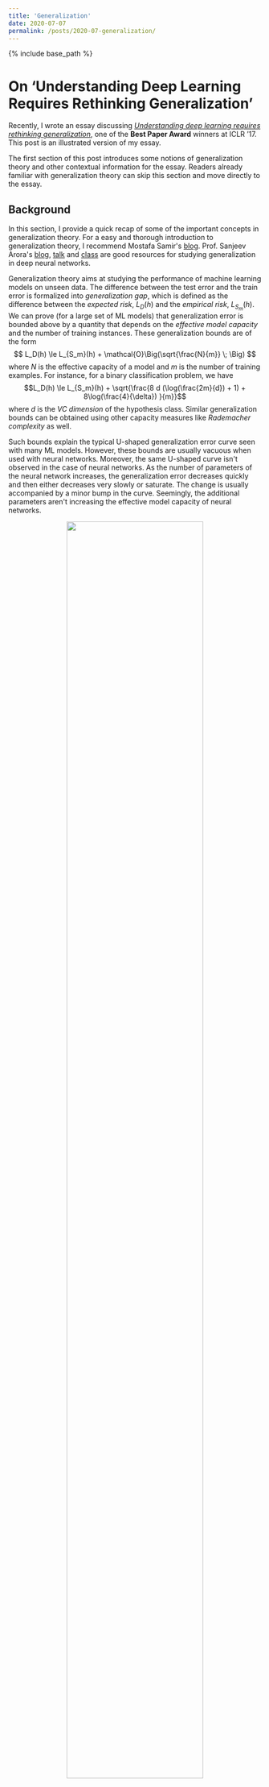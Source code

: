 ```yaml
---
title: 'Generalization'
date: 2020-07-07
permalink: /posts/2020-07-generalization/
---
```

{% include base_path %}

# On ‘Understanding Deep Learning Requires Rethinking Generalization’

Recently, I wrote an essay discussing [*Understanding deep learning requires rethinking generalization*](https://arxiv.org/abs/1611.03530), one of the **Best Paper Award** winners at ICLR ’17. This post is an illustrated version of my essay.

The first section of this post introduces some notions of generalization theory and other contextual information for the essay. Readers already familiar with generalization theory can skip this section and move directly to the essay.

## Background

In this section, I provide a quick recap of some of the important concepts in generalization theory. For a easy and thorough introduction to generalization theory, I recommend Mostafa Samir's [blog](https://mostafa-samir.github.io/ml-theory-pt1/). Prof. Sanjeev Arora's [blog](http://www.offconvex.org/2017/12/08/generalization1/), [talk](https://www.youtube.com/watch?v=rcR6P5O8CpU) and [class](https://www.cs.princeton.edu/courses/archive/fall17/cos597A/) are good resources for studying generalization in deep neural networks.

Generalization theory aims at studying the performance of machine learning models on unseen data. The difference between the test error and the train error is formalized into *generalization gap*, which is defined as the difference between the _expected risk_, $L_D(h)$ and the _empirical risk_, $L_{S_m}(h)$. We can prove (for a large set of ML models) that generalization error is bounded above by a quantity that depends on the *effective model capacity* and the number of training instances. These generalization bounds are of the form $$ L_D(h) \le L_{S_m}(h) + \mathcal{O}\Big(\sqrt{\frac{N}{m}} \; \Big) $$ where $N$ is the effective capacity of a model and $m$ is the number of training examples. For instance, for a binary classification problem, we have  $$L_D(h) \le  L_{S_m}(h) + \sqrt{\frac{8 d (\log(\frac{2m}{d}) + 1) + 8\log(\frac{4}{\delta}) }{m}}$$ where $d$ is the _VC dimension_ of the hypothesis class. Similar generalization bounds can be obtained using other capacity measures like _Rademacher complexity_ as well.
 
Such bounds explain the typical U-shaped generalization error curve seen with many ML models. However, these bounds are usually vacuous when used with neural networks. Moreover, the same U-shaped curve isn't observed in the case of neural networks. As the number of parameters of the neural network increases, the generalization error decreases quickly and then either decreases very slowly or saturate. The change is usually accompanied by a minor bump in the curve. Seemingly, the additional parameters aren't increasing the effective model capacity of neural networks. 

<figure>
<center><img src="https://sudeepkatakol.github.io/images/generalization/generalization_curve.png" width=80%> </img>
<figcaption> Generalization error v/s Model complexity (image from Prof. Sanjeev Arora's talk)
</figure>

The conventional understanding is that the hypothesis space of neural networks is actually much smaller. SGD alongwith regularizers constrict the hypothesis space, decreasing the neural net's representational capacity, thus keeping the effective capacity small. This isn't a contradiction to the [_Universal Approximation Theorem_](https://en.wikipedia.org/wiki/Universal_approximation_theorem) as it merely states that any (real, continuous) function can be approximated by neural network, but doesn't provide a way to learn the weights.  

## Essay

 ‘*Understanding deep learning requires rethinking generalization*’ seeks to answer the simple but profound question: Why do deep neural networks generalize? As deep learning practitioners, we know that it’s often a non-trivial task to completely overfit deep networks to real data. The typical U-shaped generalization error v/s model complexity curve we see with traditional ML models isn’t quite observed in deep learning. The conventional understanding is that when deep neural networks are optimized using SGD, their excess representational capacity is destroyed in some fashion to ensure a low effective model complexity. This myth is debunked with the randomization tests described in the paper.

The authors show that deep networks are able to perfectly fit randomly assigned labels to real data, resulting in trained networks that don’t generalize. This experiment shows that SGD by itself doesn’t constrain the representational capacity of deep networks. Surprisingly, the nature of the training process (optimization) is very similar to the case when true labels are used and the training time increases only by a factor of 2–3.

<figure>
<center><img src="https://sudeepkatakol.github.io/images/generalization/randomization_tests.png" width=50%> </img>
<figcaption> Results of randomization tests
</figure>

Given that deep neural networks have sufficient representational capacity, why is it that neural nets are able to learn “good” solutions that generalize well. One hypothesis is that explicit regularizers and/or implicit regularizers push the SGD optimization towards these good solutions. Indeed, we all know that explicit regularizers like weight decay and dropout can help in achieving a better test performance. But, we also know that we achieve good generalization even without these explicit regularizations. Hence, explicit regularizers can’t be the fundamental reason why deep neural networks generalize. This is exactly what the authors confirm through their experiments. Further, they also show that often improving the model architecture is enough to get a better generalization performance than adding these regularizers.

However, the process of choosing a particular model architecture and its subsequent optimization involves the implicit addition of regularizers as well. The presence of batch normalization in the architecture and early stopping are examples for such implicit regularizations. Again, much like explicit regularizers, the authors confirm through their ablation studies that implicit regularizations marginally improve generalization performance, but are unlikely to be the fundamental cause for generalization in deep neural nets.

The authors conclude the paper by showing that generalization is perplexing not only in deep neural networks but in other over-parameterized models (number of parameters > number of training examples) as well. Even with the simplest case of linear models, understanding the source of generalization in the over-parametrized regime is difficult.

Thus, ‘*Understanding deep learning requires rethinking generalization*’ broadens our understanding of generalization in deep neural networks and opens avenues for future research. The randomization tests raise questions pertaining to the measurement of the effective capacity of neural networks. Traditional complexity measures like VC dimension/Rademacher complexity may not be helpful to prove generalization bounds for deep neural nets and a new measure needs to be sought. Further, this measure of effective capacity should be large for a network trained with random labels and should be low when the network trained with actual labels. As such, this paper allows us to make huge strides in the pursuit of proving generalization in deep neural networks.
 

